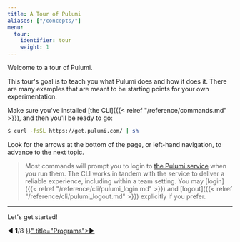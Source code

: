 ```yaml
---
title: A Tour of Pulumi
aliases: ["/concepts/"]
menu:
  tour:
    identifier: tour
    weight: 1
---
```


Welcome to a tour of Pulumi.

This tour's goal is to teach you what Pulumi does and how it does it.  There are many examples that are meant to
be starting points for your own experimentation.

Make sure you've installed [the CLI]({{< relref "/reference/commands.md" >}}), and then you'll be ready to go:

```bash
$ curl -fsSL https://get.pulumi.com/ | sh
```

Look for the arrows at the bottom of the page, or left-hand navigation, to advance to the next topic.

> Most commands will prompt you to login to [the Pulumi service](https://app.pulumi.com/) when you run them.  The CLI
> works in tandem with the service to deliver a reliable experience, including within a team setting. You may
> [login]({{< relref "/reference/cli/pulumi_login.md" >}}) and [logout]({{< relref "/reference/cli/pulumi_logout.md" >}}) explicitly if you prefer.

***

Let's get started!

<div class="tour-nav">
    <a class="tour-button disabled">◀</a>
    <span class="tour-index"><strong>1</strong>/8</span>
    <a class="tour-button enabled" href="{{< relref "basics-programs.md" >}}" title="Programs">▶</a>
</div>
